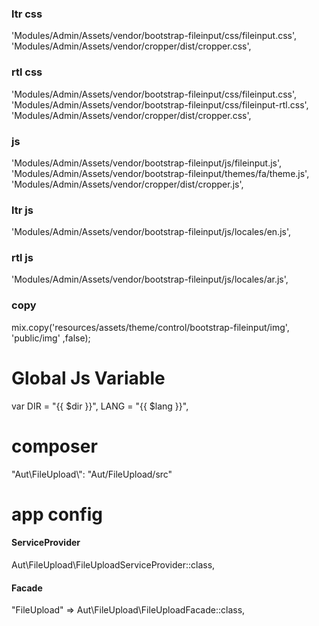 ### ltr css 
'Modules/Admin/Assets/vendor/bootstrap-fileinput/css/fileinput.css',
'Modules/Admin/Assets/vendor/cropper/dist/cropper.css',
### rtl css 
'Modules/Admin/Assets/vendor/bootstrap-fileinput/css/fileinput.css',
'Modules/Admin/Assets/vendor/bootstrap-fileinput/css/fileinput-rtl.css',
'Modules/Admin/Assets/vendor/cropper/dist/cropper.css',
### js 
'Modules/Admin/Assets/vendor/bootstrap-fileinput/js/fileinput.js',
'Modules/Admin/Assets/vendor/bootstrap-fileinput/themes/fa/theme.js',
'Modules/Admin/Assets/vendor/cropper/dist/cropper.js',
### ltr js
'Modules/Admin/Assets/vendor/bootstrap-fileinput/js/locales/en.js',
### rtl js
'Modules/Admin/Assets/vendor/bootstrap-fileinput/js/locales/ar.js',
### copy
mix.copy('resources/assets/theme/control/bootstrap-fileinput/img', 'public/img' ,false);

# Global Js Variable 
var DIR  = "{{ $dir }}",
    LANG = "{{ $lang }}",
        
# composer
"Aut\\FileUpload\\": "Aut/FileUpload/src"

# app config

#### ServiceProvider
Aut\FileUpload\FileUploadServiceProvider::class,

#### Facade
"FileUpload" => Aut\FileUpload\FileUploadFacade::class,